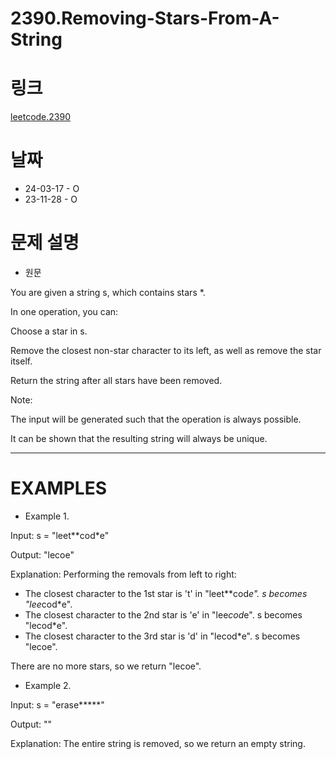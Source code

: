 # 2390.Removing-Stars-From-A-String

# 링크
[leetcode.2390](https://leetcode.com/problems/removing-stars-from-a-string/?envType=study-plan-v2&envId=leetcode-75)

# 날짜
* 24-03-17 - O
* 23-11-28 - O

# 문제 설명
* 원문


You are given a string s, which contains stars *.


In one operation, you can:


Choose a star in s.


Remove the closest non-star character to its left, as well as remove the star itself.


Return the string after all stars have been removed.


Note:


The input will be generated such that the operation is always possible.


It can be shown that the resulting string will always be unique.
***

# EXAMPLES
* Example 1.


Input: s = "leet**cod*e"


Output: "lecoe"


Explanation: Performing the removals from left to right:


- The closest character to the 1st star is 't' in "leet**cod*e". s becomes "lee*cod*e".
- The closest character to the 2nd star is 'e' in "lee*cod*e". s becomes "lecod*e".
- The closest character to the 3rd star is 'd' in "lecod*e". s becomes "lecoe".


There are no more stars, so we return "lecoe".

* Example 2.


Input: s = "erase*****"


Output: ""


Explanation: The entire string is removed, so we return an empty string.

